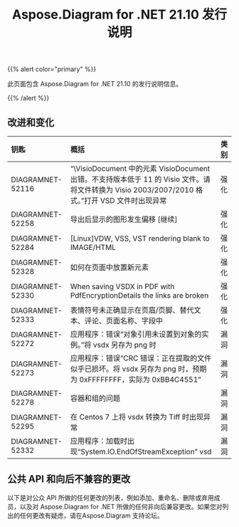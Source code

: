 ﻿---
title: Aspose.Diagram for .NET 21.10 发行说明
type: docs
weight: 3
url: /zh/net/aspose-diagram-for-net-21-10-release-notes/
---
{{% alert color="primary" %}} 

此页面包含 Aspose.Diagram for .NET 21.10 的发行说明信息。

{{% /alert %}} 
## **改进和变化**

|**钥匙**|**概括**|**类别**|
|:- |:- |:- |
|DIAGRAMNET-52116|“\VisioDocument 中的元素 VisioDocument 出错。不支持版本低于 11 的 Visio 文件。请将文件转换为 Visio 2003/2007/2010 格式。”打开 VSD 文件时出现异常|强化|
|DIAGRAMNET-52258|导出后显示的图形发生偏移 [继续]|强化|
|DIAGRAMNET-52284|[Linux]VDW, VSS, VST rendering blank to IMAGE/HTML|强化|
|DIAGRAMNET-52328|如何在页面中放置新元素|强化|
|DIAGRAMNET-52330|When saving VSDX in PDF with PdfEncryptionDetails the links are broken|强化|
|DIAGRAMNET-52333|表情符号未正确显示在页眉/页脚、替代文本、评论、页面名称、字段中|强化|
|DIAGRAMNET-52272|应用程序：错误“对象引用未设置到对象的实例。”将 vsdx 另存为 png 时|漏洞|
|DIAGRAMNET-52273|应用程序：错误“CRC 错误：正在提取的文件似乎已损坏。将 vsdx 另存为 png 时，预期为 0xFFFFFFFF，实际为 0xBB4C4551”|漏洞|
|DIAGRAMNET-52278|容器和组的问题|漏洞|
|DIAGRAMNET-52295|在 Centos 7 上将 vsdx 转换为 Tiff 时出现异常|漏洞|
|DIAGRAMNET-52332|应用程序：加载时出现“System.IO.EndOfStreamException” vsd|漏洞|


## **公共 API 和向后不兼容的更改**
以下是对公众 API 所做的任何更改的列表，例如添加、重命名、删除或弃用成员，以及对 Aspose.Diagram for .NET 所做的任何非向后兼容更改。如果您对列出的任何更改有疑虑，请在Aspose.Diagram 支持论坛。





